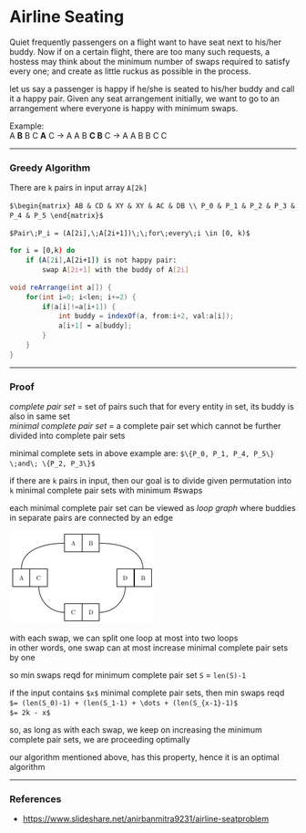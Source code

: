# Airline Seating

Quiet frequently passengers on a flight want to have seat next to his/her buddy.
Now if on a certain flight, there are too many such requests, a hostess may think
about the minimum number of swaps required to satisfy every one; and create as 
little ruckus as possible in the process.

let us say a passenger is happy if he/she is seated to his/her buddy and call it a
happy pair. Given any seat arrangement initially, we want to go to an arrangement
where everyone is happy with minimum swaps.

Example:  
A **B** B C **A** C → A A B **C B** C → A A B B C C

---

### Greedy Algorithm

There are `k` pairs in input array `A[2k]`  

`$\begin{matrix}
AB & CD & XY & XY & AC & DB \\
P_0 & P_1 & P_2 & P_3 & P_4 & P_5
\end{matrix}$`

`$Pair\;P_i = (A[2i],\;A[2i+1])\;\;for\;every\;i \in [0, k)$`

```bash
for i = [0,k) do
    if (A[2i],A[2i+1]) is not happy pair:
        swap A[2i+1] with the buddy of A[2i]
```

```java
void reArrange(int a[]) {
    for(int i=0; i<len; i+=2) {
        if(a[i]!=a[i+1]) {
            int buddy = indexOf(a, from:i+2, val:a[i]);
            a[i+1] ⬌ a[buddy];
        }
    }
}
```

---

### Proof

*complete pair set* = set of pairs such that for every entity in set, its buddy is also in same set  
*minimal complete pair set* = a complete pair set which cannot be further divided into complete pair sets

minimal complete sets in above example are: `$\{P_0, P_1, P_4, P_5\} \;and\; \{P_2, P_3\}$`

if there are `k` pairs in input, then our goal is to divide given permutation into `k` minimal complete pair sets with minimum #swaps

each minimal complete pair set can be viewed as *loop graph* where buddies in separate pairs are connected by an edge

![airline_seating.png](files/airline_seating.png)

with each swap, we can split one loop at most into two loops  
in other words, one swap can at most increase minimal complete pair sets by one

so min swaps reqd for minimum complete pair set `S` = `len(S)-1`

if the input contains `$x$` minimal complete pair sets, then min swaps reqd  
`$= (len(S_0)-1) + (len(S_1-1) + \dots + (len(S_{x-1}-1)$`  
`$= 2k - x$`

so, as long as with each swap, we keep on increasing the minimum complete pair sets, we are proceeding optimally

our algorithm mentioned above, has this property, hence it is an optimal algorithm

---

### References

* <https://www.slideshare.net/anirbanmitra9231/airline-seatproblem>
